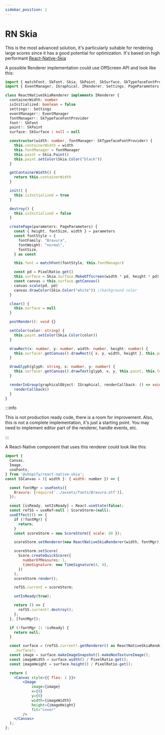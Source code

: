 ```yaml
---
sidebar_position: 2
---
```


# RN Skia

This is the most advanced solution, it's particularly suitable for rendering large scores since it has a good potential for optimization. It's based on high performant [React-Native-Skia](https://github.com/Shopify/react-native-skia)

A possible Renderer implementation could use OffScreen API and look like this:

```ts
import { matchFont, SkFont, Skia, SkPaint, SkSurface, SkTypefaceFontProvider } from "@shopify/react-native-skia"
import { EventManager, IGraphical, IRenderer, Settings, PageParameters } from "@score-storm/core"

class ReactNativeSkiaRenderer implements IRenderer {
  containerWidth: number
  isInitialized: boolean = false
  settings!: Settings
  eventManager!: EventManager
  fontManager!: SkTypefaceFontProvider
  font!: SkFont
  paint!: SkPaint
  surface: SkSurface | null = null

  constructor(width: number, fontManager: SkTypefaceFontProvider) {
    this.containerWidth = width
    this.fontManager = fontManager
    this.paint = Skia.Paint()
    this.paint.setColor(Skia.Color("black"))
  }

  getContainerWidth() {
    return this.containerWidth
  }

  init() {
    this.isInitialized = true
  }

  destroy() {
    this.isInitialized = false
  }

  createPage(parameters: PageParameters) {
    const { height, fontSize, width } = parameters
    const fontStyle = {
      fontFamily: "Bravura",
      fontWeight: "normal",
      fontSize,
    } as const

    this.font = matchFont(fontStyle, this.fontManager)

    const pd = PixelRatio.get()
    this.surface = Skia.Surface.MakeOffscreen(width * pd, height * pd)
    const canvas = this.surface.getCanvas()
    canvas.scale(pd, pd)
    canvas.drawColor(Skia.Color("white")) //background color
  }

  clear() {
    this.surface = null
  }

  postRender(): void {}

  setColor(color: string) {
    this.paint.setColor(Skia.Color(color))
  }

  drawRect(x: number, y: number, width: number, height: number) {
    this.surface!.getCanvas().drawRect({ x, y, width, height }, this.paint)
  }

  drawGlyph(glyph: string, x: number, y: number) {
    this.surface!.getCanvas().drawText(glyph, x, y, this.paint, this.font)
  }

  renderInGroup(graphicalObject: IGraphical, renderCallback: () => void) {
    renderCallback()
  }
}
```

:::info

This is not production ready code, there is a room for improvement. Also, this is not a complete implementation, it's just a starting point. You may need to implement editor part of the renderer, handle events, etc.

:::

A React-Native component that uses this renderer could look like this:

```jsx
import {
  Canvas,
  Image,
  useFonts,
} from '@shopify/react-native-skia';
const SSCanvas = ({ width }: { width: number }) => {

  const fontMgr = useFonts({
    Bravura: [require('../assets/fonts/Bravura.otf')],
  });

  const [isReady, setIsReady] = React.useState(false);
  const refSS = useRef<null | ScoreStorm>(null);
  useEffect(() => {
    if (!fontMgr) {
      return;
    }
    const scoreStorm = new ScoreStorm({ scale: 80 });

    scoreStorm.setRenderer(new ReactNativeSkiaRenderer(width, fontMgr));

    scoreStorm.setScore(
      Score.createQuickScore({
        numberOfMeasures: 1,
        timeSignature: new TimeSignature(4, 4),
      })
    );
    scoreStorm.render();

    refSS.current = scoreStorm;

    setIsReady(true);

    return () => {
      refSS.current!.destroy();
    };
  }, [fontMgr]);

  if (!fontMgr || !isReady) {
    return null;
  }

  const surface = (refSS.current!.getRenderer() as ReactNativeSkiaRenderer)
    .surface!;
  const image = surface.makeImageSnapshot().makeNonTextureImage();
  const imageWidth = surface.width() / PixelRatio.get();
  const imageHeight = surface.height() / PixelRatio.get();

  return (
    <Canvas style={{ flex: 1 }}>
        <Image
            image={image}
            x={0}
            y={0}
            width={imageWidth}
            height={imageHeight}
            fit="cover"
        />
    </Canvas>
  );
};
```
